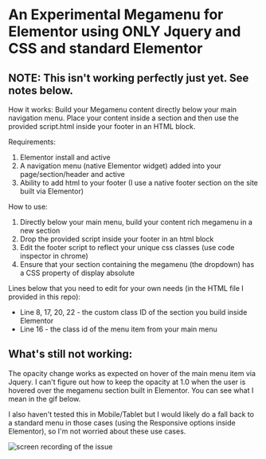 # An Experimental Megamenu for Elementor using ONLY Jquery and CSS and standard Elementor

## NOTE: This isn't working perfectly just yet. See notes below.

How it works:
Build your Megamenu content directly below your main navigation menu. Place your content inside a section and then use the provided script.html inside your footer in an HTML block. 

Requirements:
1. Elementor install and active
2. A navigation menu (native Elementor widget) added into your page/section/header and active
3. Ability to add html to your footer (I use a native footer section on the site built via Elementor)

How to use:
1. Directly below your main menu, build your content rich megamenu in a new section
2. Drop the provided script inside your footer in an html block
3. Edit the footer script to reflect your unique css classes (use code inspector in chrome)
4. Ensure that your section containing the megamenu (the dropdown) has a CSS property of display absolute

Lines below that you need to edit for your own needs (in the HTML file I provided in this repo):

- Line 8, 17, 20, 22 - the custom class ID of the section you build inside Elementor
- Line 16 - the class id of the menu item from your main menu

## What's still not working:

The opacity change works as expected on hover of the main menu item via Jquery. I can't figure out how to keep the opacity at 1.0 when the user is hovered over the megamenu section built in Elementor. You can see what I mean in the gif below. 

I also haven't tested this in Mobile/Tablet but I would likely do a fall back to a standard menu in those cases (using the Responsive options inside Elementor), so I'm not worried about these use cases.

![screen recording of the issue](https://github.com/mayurjobanputra/Zero-Plugin-Megamenu-for-Elementor/blob/main/chrome_DU5GhKt8tz.gif)
